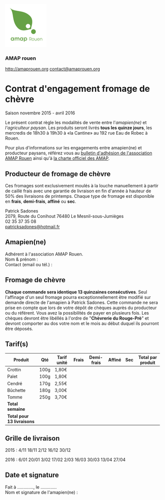 ![Logo de l'AMAP Rouen](assets/images/logo-amap-rouen-small.png)
### AMAP rouen
http://amaprouen.org
contact@amaprouen.org

# Contrat d'engagement fromage de chèvre
Saison novembre 2015 - avril 2016

Le présent contrat règle les modalités de vente entre l'*amapien(ne)* et *l'agriculteur paysan*. Les produits seront livrés **tous les quinze jours**, les mercredis de 18h30 à 19h30 à «la Cantine» au 192 rue Eau de Robec à Rouen.

Pour plus d'informations sur les engagements entre amapien(ne) et producteur paysans, référez vous au [bulletin d'adhésion de l'association AMAP Rouen](bulletin-adhesion-amap-rouen) ainsi qu'à [la charte officiel des AMAP](http://miramap.org/IMG/pdf/charte_des_amap_mars_2014-2.pdf).

## Producteur de fromage de chèvre
Ces fromages sont exclusivement moulés à la louche manuellement à partir de caillé frais avec une garantie de livraison en fin d'année à hauteur de 50% des livraisons de printemps. Chaque type de fromage est disponible en **frais**, **demi-frais**, **affiné** ou **sec**.

Patrick Sadones  
2079, Route du Conihout
76480 Le Mesnil-sous-Jumièges  
02 35 37 35 08   
patricksadones@hotmail.fr

## Amapien(ne)
Adhérent à l'association AMAP Rouen.  
Nom & prénom :  
Contact (email ou tél.) : 

## Fromage de chèvre
**Chaque commande sera identique 13 quinzaines consécutives**. Seul l'affinage d'un seul fromage pourra exceptionnellement être modifié sur demande directe de l'amapien à Patrick Sadones.
Cette commande ne sera prise en compte que lors de votre dépôt de chèques auprès du producteur ou du référent.
Vous avez la possibilités de payer en plusieurs fois. Les chèques devront être libéllés à l'ordre de "**Chèvrerie du Rouge-Prè**" et devront comporter au dos votre nom et le mois au début duquel ils pourront être déposés.

## Tarif(s)
|**Produit**|Qté|Tarif unité|Frais|Demi-frais|Affiné|Sec|**Total par produit** |
|-----------|---|-----------|-----|----------|------|---|----------------------|
|Crottin|100g|1,80€|
|Palet|100g|1,80€|
|Cendré|170g|2,55€|
|Bûchette|180g|3,00€|
|Tomme|250g|3,70€|
**Total semaine** |
**Total pour 13 livraisons** |

## Grille de livraison
2015 : 4/11 18/11 2/12 16/12 30/12

2016 : 6/01 20/01 3/02 17/02 2/03 16/03 30/03 13/04 27/04

## Date et signature
Fait à ............., le .............  
Nom et signature de l'amapien(ne) :
